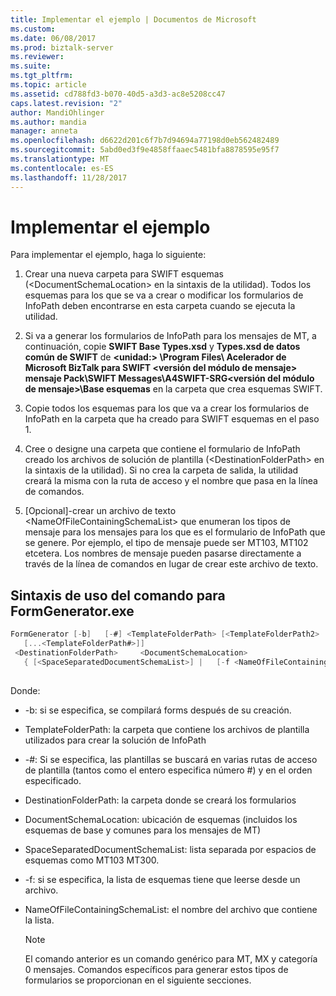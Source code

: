 ```yaml
---
title: Implementar el ejemplo | Documentos de Microsoft
ms.custom: 
ms.date: 06/08/2017
ms.prod: biztalk-server
ms.reviewer: 
ms.suite: 
ms.tgt_pltfrm: 
ms.topic: article
ms.assetid: cd788fd3-b070-40d5-a3d3-ac8e5208cc47
caps.latest.revision: "2"
author: MandiOhlinger
ms.author: mandia
manager: anneta
ms.openlocfilehash: d6622d201c6f7b7d94694a77198d0eb562482489
ms.sourcegitcommit: 5abd0ed3f9e4858ffaaec5481bfa8878595e95f7
ms.translationtype: MT
ms.contentlocale: es-ES
ms.lasthandoff: 11/28/2017
---
```

# <a name="implementing-the-sample"></a>Implementar el ejemplo
Para implementar el ejemplo, haga lo siguiente:  
  
1.  Crear una nueva carpeta para SWIFT esquemas (\<DocumentSchemaLocation\> en la sintaxis de la utilidad). Todos los esquemas para los que se va a crear o modificar los formularios de InfoPath deben encontrarse en esta carpeta cuando se ejecuta la utilidad.  
  
2.  Si va a generar los formularios de InfoPath para los mensajes de MT, a continuación, copie **SWIFT Base Types.xsd** y **Types.xsd de datos común de SWIFT** de  **\<unidad:\> \Program Files\ Acelerador de Microsoft BizTalk para SWIFT \<versión del módulo de mensaje\> mensaje Pack\SWIFT Messages\A4SWIFT-SRG\<versión del módulo de mensaje\>\Base esquemas** en la carpeta que crea esquemas SWIFT.  
  
3.  Copie todos los esquemas para los que va a crear los formularios de InfoPath en la carpeta que ha creado para SWIFT esquemas en el paso 1.  
  
4.  Cree o designe una carpeta que contiene el formulario de InfoPath creado los archivos de solución de plantilla (\<DestinationFolderPath\> en la sintaxis de la utilidad). Si no crea la carpeta de salida, la utilidad creará la misma con la ruta de acceso y el nombre que pasa en la línea de comandos.  
  
5.  [Opcional]-crear un archivo de texto \<NameOfFileContainingSchemaList\> que enumeran los tipos de mensaje para los mensajes para los que es el formulario de InfoPath que se genere. Por ejemplo, el tipo de mensaje puede ser MT103, MT102 etcetera. Los nombres de mensaje pueden pasarse directamente a través de la línea de comandos en lugar de crear este archivo de texto.  
  
## <a name="syntax-of-command-usage-for-formgeneratorexe"></a>Sintaxis de uso del comando para FormGenerator.exe  
  
```csharp  
FormGenerator [-b]   [-#] <TemplateFolderPath> [<TemplateFolderPath2>   
   [...<TemplateFolderPath#>]]  
 <DestinationFolderPath>     <DocumentSchemaLocation>  
   { [<SpaceSeparatedDocumentSchemaList>] |   [-f <NameOfFileContainingSchemaList>] }  
  
```  
  
 Donde:  
  
-   -b: si se especifica, se compilará forms después de su creación.  
  
-   TemplateFolderPath: la carpeta que contiene los archivos de plantilla utilizados para crear la solución de InfoPath  
  
-   -#: Si se especifica, las plantillas se buscará en varias rutas de acceso de plantilla (tantos como el entero especifica número #) y en el orden especificado.  
  
-   DestinationFolderPath: la carpeta donde se creará los formularios  
  
-   DocumentSchemaLocation: ubicación de esquemas (incluidos los esquemas de base y comunes para los mensajes de MT)  
  
-   SpaceSeparatedDocumentSchemaList: lista separada por espacios de esquemas como MT103 MT300.  
  
-   -f: si se especifica, la lista de esquemas tiene que leerse desde un archivo.  
  
-   NameOfFileContainingSchemaList: el nombre del archivo que contiene la lista.  
  
    > [!NOTE]
    >  El comando anterior es un comando genérico para MT, MX y categoría 0 mensajes. Comandos específicos para generar estos tipos de formularios se proporcionan en el siguiente secciones.